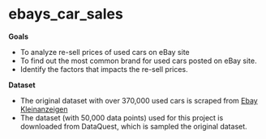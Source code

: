 # ebays_car_sales
**Goals**
- To analyze re-sell prices of used cars on eBay site
- To find out the most common brand for used cars posted on eBay site.
- Identify the factors that impacts the re-sell prices.

**Dataset**
- The original dataset with over 370,000 used cars is scraped from [Ebay Kleinanzeigen](https://www.kaggle.com/orgesleka/used-cars-database/data)
- The dataset (with 50,000 data points) used for this project is downloaded from DataQuest, which is sampled the original dataset.
